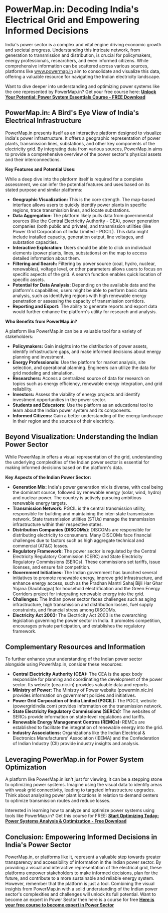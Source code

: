# PowerMap.in: Decoding India's Electrical Grid and Empowering Informed Decisions

India's power sector is a complex and vital engine driving economic growth and societal progress. Understanding this intricate network, from generation to transmission and distribution, is crucial for policymakers, energy professionals, researchers, and even informed citizens. While comprehensive information can be scattered across various sources, platforms like www.powermap.in aim to consolidate and visualize this data, offering a valuable resource for navigating the Indian electricity landscape.

Want to dive deeper into understanding and optimizing power systems like the one represented by PowerMap.in? Get your free course here: [**Unlock Your Potential: Power System Essentials Course - FREE Download**](https://udemywork.com/powermap-in)

## PowerMap.in: A Bird's Eye View of India's Electrical Infrastructure

PowerMap.in presents itself as an interactive platform designed to visualize India's power infrastructure. It offers a geographic representation of power plants, transmission lines, substations, and other key components of the electricity grid. By integrating data from various sources, PowerMap.in aims to provide a comprehensive overview of the power sector's physical assets and their interconnections.

**Key Features and Potential Uses:**

While a deep dive into the platform itself is required for a complete assessment, we can infer the potential features and uses based on its stated purpose and similar platforms:

*   **Geographic Visualization:** This is the core strength. The map-based interface allows users to quickly identify power plants in specific regions, trace transmission lines, and locate substations.
*   **Data Aggregation:**  The platform likely pulls data from governmental sources (like the Central Electricity Authority - CEA), power generation companies (both public and private), and transmission utilities (like Power Grid Corporation of India Limited - PGCIL). This data might include installed capacity, generation output, line voltages, and substation capacities.
*   **Interactive Exploration:** Users should be able to click on individual elements (power plants, lines, substations) on the map to access detailed information about them.
*   **Filtering and Search:**  Filtering by power source (coal, hydro, nuclear, renewables), voltage level, or other parameters allows users to focus on specific aspects of the grid.  A search function enables quick location of specific assets.
*   **Potential for Data Analysis:**  Depending on the available data and the platform's capabilities, users might be able to perform basic data analysis, such as identifying regions with high renewable energy penetration or assessing the capacity of transmission corridors.
*   **Reporting and Export:**  The ability to generate reports and export data would further enhance the platform's utility for research and analysis.

**Who Benefits from PowerMap.in?**

A platform like PowerMap.in can be a valuable tool for a variety of stakeholders:

*   **Policymakers:** Gain insights into the distribution of power assets, identify infrastructure gaps, and make informed decisions about energy planning and investment.
*   **Energy Professionals:**  Use the platform for market analysis, site selection, and operational planning.  Engineers can utilize the data for grid modeling and simulation.
*   **Researchers:**  Access a centralized source of data for research on topics such as energy efficiency, renewable energy integration, and grid reliability.
*   **Investors:**  Assess the viability of energy projects and identify investment opportunities in the power sector.
*   **Students and Educators:**  Use the platform as an educational tool to learn about the Indian power system and its components.
*   **Informed Citizens:**  Gain a better understanding of the energy landscape in their region and the sources of their electricity.

## Beyond Visualization: Understanding the Indian Power Sector

While PowerMap.in offers a visual representation of the grid, understanding the underlying complexities of the Indian power sector is essential for making informed decisions based on the platform's data.

**Key Aspects of the Indian Power Sector:**

*   **Generation Mix:** India's power generation mix is diverse, with coal being the dominant source, followed by renewable energy (solar, wind, hydro) and nuclear power. The country is actively pursuing ambitious renewable energy targets.
*   **Transmission Network:**  PGCIL is the central transmission utility, responsible for building and maintaining the inter-state transmission network.  State transmission utilities (STUs) manage the transmission infrastructure within their respective states.
*   **Distribution Companies (DISCOMs):**  DISCOMs are responsible for distributing electricity to consumers. Many DISCOMs face financial challenges due to factors such as high aggregate technical and commercial (AT&C) losses.
*   **Regulatory Framework:**  The power sector is regulated by the Central Electricity Regulatory Commission (CERC) and State Electricity Regulatory Commissions (SERCs). These commissions set tariffs, issue licenses, and ensure fair competition.
*   **Government Initiatives:**  The Indian government has launched several initiatives to promote renewable energy, improve grid infrastructure, and enhance energy access, such as the Pradhan Mantri Sahaj Bijli Har Ghar Yojana (Saubhagya) for household electrification and the Green Energy Corridors project for integrating renewable energy into the grid.
*   **Challenges:** The Indian power sector faces challenges such as aging infrastructure, high transmission and distribution losses, fuel supply constraints, and financial stress among DISCOMs.
*   **Electricity Act 2003:** The Electricity Act 2003 is the overarching legislation governing the power sector in India. It promotes competition, encourages private participation, and establishes the regulatory framework.

## Complementary Resources and Information

To further enhance your understanding of the Indian power sector alongside using PowerMap.in, consider these resources:

*   **Central Electricity Authority (CEA):** The CEA is the apex body responsible for planning and coordinating the development of the power sector.  Its website (cea.nic.in) provides valuable data and reports.
*   **Ministry of Power:** The Ministry of Power website (powermin.nic.in) provides information on government policies and initiatives.
*   **Power Grid Corporation of India Limited (PGCIL):**  The PGCIL website (powergridindia.com) provides information on the transmission network.
*   **State Electricity Regulatory Commissions (SERCs):**  The websites of SERCs provide information on state-level regulations and tariffs.
*   **Renewable Energy Management Centres (REMCs):**  REMCs are established to facilitate the integration of renewable energy into the grid.
*   **Industry Associations:**  Organizations like the Indian Electrical & Electronics Manufacturers' Association (IEEMA) and the Confederation of Indian Industry (CII) provide industry insights and analysis.

## Leveraging PowerMap.in for Power System Optimization

A platform like PowerMap.in isn't just for viewing; it can be a stepping stone to optimizing power systems. Imagine using the visual data to identify areas with weak grid connectivity, leading to targeted infrastructure upgrades. Think about analyzing power plant locations in relation to demand centers to optimize transmission routes and reduce losses.

Interested in learning how to analyze and optimize power systems using tools like PowerMap.in? Get this course for FREE: [**Start Optimizing Today: Power Systems Analysis & Optimization - Free Download**](https://udemywork.com/powermap-in)

## Conclusion:  Empowering Informed Decisions in India's Power Sector

PowerMap.in, or platforms like it, represent a valuable step towards greater transparency and accessibility of information in the Indian power sector. By providing a visual and interactive representation of the electrical grid, these platforms empower stakeholders to make informed decisions, plan for the future, and contribute to a more sustainable and reliable energy system.  However, remember that the platform is just a tool. Combining the visual insights from PowerMap.in with a solid understanding of the Indian power sector's complexities and challenges will unlock its full potential.
Want to become an expert in Power Sector then here is a course for free [**Here is your free course to become expert in Power Sector**](https://udemywork.com/powermap-in)
